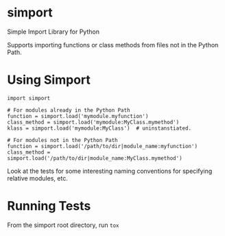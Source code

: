simport
=======

Simple Import Library for Python

Supports importing functions or class methods from files
not in the Python Path. 

Using Simport
=============

    import simport

    # For modules already in the Python Path
    function = simport.load('mymodule.myfunction')
    class_method = simport.load('mymodule:MyClass.mymethod')
    klass = simport.load('mymodule:MyClass')  # uninstanstiated.

    # For modules not in the Python Path
    function = simport.load('/path/to/dir|module_name:myfunction')
    class_method = simport.load('/path/to/dir|module_name:MyClass.mymethod')

Look at the tests for some interesting naming conventions for
specifying relative modules, etc. 

Running Tests
=============
From the simport root directory, run `tox`

